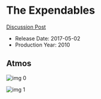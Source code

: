 # The Expendables

[Discussion Post](https://www.avsforum.com/threads/bass-eq-for-filtered-movies.2995212/post-58246970)

* Release Date: 2017-05-02
* Production Year: 2010

## Atmos

![img 0](https://i.imgur.com/81aWnkm.jpg)

![img 1](https://i.imgur.com/2OWxUqx.png)

